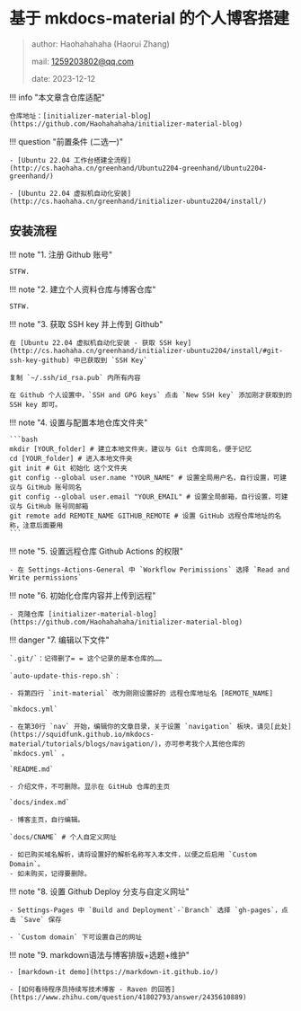 # 基于 mkdocs-material 的个人博客搭建

> author: Haohahahaha (Haorui Zhang)
>
> mail: 1259203802@qq.com
>
> date: 2023-12-12

!!! info "本文章含仓库适配"

	仓库地址：[initializer-material-blog](https://github.com/Haohahahaha/initializer-material-blog)

!!! question "前置条件 (二选一)"

	- [Ubuntu 22.04 工作台搭建全流程](http://cs.haohaha.cn/greenhand/Ubuntu2204-greenhand/Ubuntu2204-greenhand/)

	- [Ubuntu 22.04 虚拟机自动化安装](http://cs.haohaha.cn/greenhand/initializer-ubuntu2204/install/)

## 安装流程

!!! note "1. 注册 Github 账号"

	STFW.

!!! note "2. 建立个人资料仓库与博客仓库"

	STFW.

!!! note "3. 获取 SSH key 并上传到 Github"

	在 [Ubuntu 22.04 虚拟机自动化安装 - 获取 SSH key](http://cs.haohaha.cn/greenhand/initializer-ubuntu2204/install/#git-ssh-key-github) 中已获取到 `SSH Key`

	复制 `~/.ssh/id_rsa.pub` 内所有内容

	在 Github 个人设置中，`SSH and GPG keys` 点击 `New SSH key` 添加刚才获取到的 SSH key 即可。

!!! note "4. 设置与配置本地仓库文件夹"

	```bash
	mkdir [YOUR_folder] # 建立本地文件夹，建议与 Git 仓库同名，便于记忆
	cd [YOUR_folder] # 进入本地文件夹
	git init # Git 初始化 这个文件夹
	git config --global user.name "YOUR_NAME" # 设置全局用户名，自行设置，可建议与 GitHub 账号同名
	git config --global user.email "YOUR_EMAIL" # 设置全局邮箱，自行设置，可建议与 GitHub 账号同邮箱
	git remote add REMOTE_NAME GITHUB_REMOTE # 设置 GitHub 远程仓库地址的名称，注意后面要用
	```

!!! note "5. 设置远程仓库 Github Actions 的权限"

	- 在 Settings-Actions-General 中 `Workflow Perimissions` 选择 `Read and Write permissions`

!!! note "6. 初始化仓库内容并上传到远程"

	- 克隆仓库 [initializer-material-blog](https://github.com/Haohahahaha/initializer-material-blog)

!!! danger "7. 编辑以下文件"

	`.git/`：记得删了= = 这个记录的是本仓库的……

  	`auto-update-this-repo.sh`：

	- 将第四行 `init-material` 改为刚刚设置好的 远程仓库地址名 [REMOTE_NAME]

  	`mkdocs.yml`

	- 在第30行 `nav` 开始，编辑你的文章目录，关于设置 `navigation` 板块，请见[此处](https://squidfunk.github.io/mkdocs-material/tutorials/blogs/navigation/)，亦可参考我个人其他仓库的 `mkdocs.yml` 。

  	`README.md`
	
	- 介绍文件，不可删除。显示在 GitHub 仓库的主页

  	`docs/index.md`

	- 博客主页，自行编辑。

  	`docs/CNAME` # 个人自定义网址

	- 如已购买域名解析，请将设置好的解析名称写入本文件，以便之后启用 `Custom Domain`。
	- 如未购买，记得要删除。

	
!!! note "8. 设置 Github Deploy 分支与自定义网址"

	- Settings-Pages 中 `Build and Deployment`-`Branch` 选择 `gh-pages`，点击 `Save` 保存

	- `Custom domain` 下可设置自己的网址

!!! note "9. markdown语法与博客排版+选题+维护"

	- [markdown-it demo](https://markdown-it.github.io/)

	- [如何看待程序员持续写技术博客 - Raven 的回答](https://www.zhihu.com/question/41802793/answer/2435610889)

